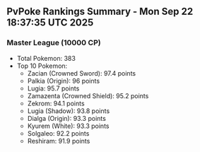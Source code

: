 ## PvPoke Rankings Summary - Mon Sep 22 18:37:35 UTC 2025

### Master League (10000 CP)
- Total Pokemon: 383
- Top 10 Pokemon:
  - Zacian (Crowned Sword): 97.4 points
  - Palkia (Origin): 96 points
  - Lugia: 95.7 points
  - Zamazenta (Crowned Shield): 95.2 points
  - Zekrom: 94.1 points
  - Lugia (Shadow): 93.8 points
  - Dialga (Origin): 93.3 points
  - Kyurem (White): 93.3 points
  - Solgaleo: 92.2 points
  - Reshiram: 91.9 points

